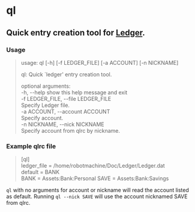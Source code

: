 # ql

## Quick entry creation tool for [Ledger](http://ledger-cli.org/ "Ledger").  

### Usage
>usage: ql [-h] [-f LEDGER_FILE] [-a ACCOUNT] [-n NICKNAME]  
>    
>ql: Quick `ledger' entry creation tool.  
>  
>optional arguments:  
>  -h, --help            show this help message and exit  
>  -f LEDGER_FILE, --file LEDGER_FILE  
>                        Specify Ledger file.  
>  -a ACCOUNT, --account ACCOUNT  
>                        Specify account.  
>  -n NICKNAME, --nick NICKNAME  
>                        Specify account from qlrc by nickname.  

### Example qlrc file

>[ql]  
>ledger_file = /home/robotmachine/Doc/Ledger/Ledger.dat  
>default = BANK  
>BANK = Assets:Bank:Personal
>SAVE = Assets:Bank:Savings  
  
`ql` with no arguments for account or nickname will read the account listed as default. Running `ql --nick SAVE` will use the account nicknamed SAVE from qlrc.
